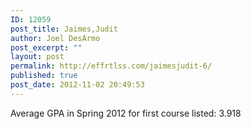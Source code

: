 ```yaml
---
ID: 12059
post_title: Jaimes,Judit
author: Joel DesArmo
post_excerpt: ""
layout: post
permalink: http://effrtlss.com/jaimesjudit-6/
published: true
post_date: 2012-11-02 20:49:53
---
```

<p>Average GPA in Spring 2012 for first course listed: 3.918</p>